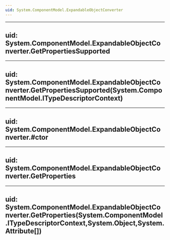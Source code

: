 ```yaml
---
uid: System.ComponentModel.ExpandableObjectConverter
---
```


---
uid: System.ComponentModel.ExpandableObjectConverter.GetPropertiesSupported
---

---
uid: System.ComponentModel.ExpandableObjectConverter.GetPropertiesSupported(System.ComponentModel.ITypeDescriptorContext)
---

---
uid: System.ComponentModel.ExpandableObjectConverter.#ctor
---

---
uid: System.ComponentModel.ExpandableObjectConverter.GetProperties
---

---
uid: System.ComponentModel.ExpandableObjectConverter.GetProperties(System.ComponentModel.ITypeDescriptorContext,System.Object,System.Attribute[])
---
